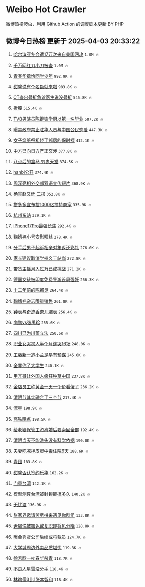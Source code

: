 # Weibo Hot Crawler 



微博热榜爬虫，利用 Github Action 的调度脚本更新 BY PHP 


## 微博今日热榜 更新于 2025-04-03 20:33:22 
1. [哈尔滨亚冬会遭17万次来自美国网攻](https://s.weibo.com/weibo?q=%23%E5%93%88%E5%B0%94%E6%BB%A8%E4%BA%9A%E5%86%AC%E4%BC%9A%E9%81%AD17%E4%B8%87%E6%AC%A1%E6%9D%A5%E8%87%AA%E7%BE%8E%E5%9B%BD%E7%BD%91%E6%94%BB%23&t=31&band_rank=1&Refer=top) `1.0M 🔥` 

1. [千万网红刀小刀被查](https://s.weibo.com/weibo?q=%23%E5%8D%83%E4%B8%87%E7%BD%91%E7%BA%A2%E5%88%80%E5%B0%8F%E5%88%80%E8%A2%AB%E6%9F%A5%23&t=31&band_rank=2&Refer=top) `1.0M 🔥` 

1. [青春华章恰同学少年](https://s.weibo.com/weibo?q=%23%E9%9D%92%E6%98%A5%E5%8D%8E%E7%AB%A0%E6%81%B0%E5%90%8C%E5%AD%A6%E5%B0%91%E5%B9%B4%23&t=31&band_rank=3&Refer=top) `992.9K 🔥` 

1. [甜馨说有个名额就来啦](https://s.weibo.com/weibo?q=%23%E7%94%9C%E9%A6%A8%E8%AF%B4%E6%9C%89%E4%B8%AA%E5%90%8D%E9%A2%9D%E5%B0%B1%E6%9D%A5%E5%95%A6%23&t=31&band_rank=4&Refer=top) `983.8K 🔥` 

1. [CT查出骨折急诊医生说没骨折](https://s.weibo.com/weibo?q=%23CT%E6%9F%A5%E5%87%BA%E9%AA%A8%E6%8A%98%E6%80%A5%E8%AF%8A%E5%8C%BB%E7%94%9F%E8%AF%B4%E6%B2%A1%E9%AA%A8%E6%8A%98%23&t=31&band_rank=5&Refer=top) `545.8K 🔥` 

1. [折腰](https://s.weibo.com/weibo?q=%E6%8A%98%E8%85%B0&t=31&band_rank=6&Refer=top) `515.4K 🔥` 

1. [TVB男演员陈键锋学厨以第一名毕业](https://s.weibo.com/weibo?q=%23TVB%E7%94%B7%E6%BC%94%E5%91%98%E9%99%88%E9%94%AE%E9%94%8B%E5%AD%A6%E5%8E%A8%E4%BB%A5%E7%AC%AC%E4%B8%80%E5%90%8D%E6%AF%95%E4%B8%9A%23&t=31&band_rank=7&Refer=top) `507.2K 🔥` 

1. [曝美政府禁止驻华人员与中国公民恋爱](https://s.weibo.com/weibo?q=%23%E6%9B%9D%E7%BE%8E%E6%94%BF%E5%BA%9C%E7%A6%81%E6%AD%A2%E9%A9%BB%E5%8D%8E%E4%BA%BA%E5%91%98%E4%B8%8E%E4%B8%AD%E5%9B%BD%E5%85%AC%E6%B0%91%E6%81%8B%E7%88%B1%23&t=31&band_rank=8&Refer=top) `447.3K 🔥` 

1. [女子烧纸祭祖烧了邻居的保时捷](https://s.weibo.com/weibo?q=%23%E5%A5%B3%E5%AD%90%E7%83%A7%E7%BA%B8%E7%A5%AD%E7%A5%96%E7%83%A7%E4%BA%86%E9%82%BB%E5%B1%85%E7%9A%84%E4%BF%9D%E6%97%B6%E6%8D%B7%23&t=31&band_rank=9&Refer=top) `412.1K 🔥` 

1. [中方已向日方严正交涉](https://s.weibo.com/weibo?q=%23%E4%B8%AD%E6%96%B9%E5%B7%B2%E5%90%91%E6%97%A5%E6%96%B9%E4%B8%A5%E6%AD%A3%E4%BA%A4%E6%B6%89%23&t=31&band_rank=10&Refer=top) `377.8K 🔥` 

1. [八点后的盒马 穷鬼天堂](https://s.weibo.com/weibo?q=%E5%85%AB%E7%82%B9%E5%90%8E%E7%9A%84%E7%9B%92%E9%A9%AC%20%E7%A9%B7%E9%AC%BC%E5%A4%A9%E5%A0%82&t=31&band_rank=11&Refer=top) `374.5K 🔥` 

1. [hanbi公开](https://s.weibo.com/weibo?q=hanbi%E5%85%AC%E5%BC%80&t=31&band_rank=12&Refer=top) `374.4K 🔥` 

1. [周深亮相外交部双语宣传短片](https://s.weibo.com/weibo?q=%23%E5%91%A8%E6%B7%B1%E4%BA%AE%E7%9B%B8%E5%A4%96%E4%BA%A4%E9%83%A8%E5%8F%8C%E8%AF%AD%E5%AE%A3%E4%BC%A0%E7%9F%AD%E7%89%87%23&t=31&band_rank=13&Refer=top) `368.9K 🔥` 

1. [杨幂赵又廷 二搭](https://s.weibo.com/weibo?q=%E6%9D%A8%E5%B9%82%E8%B5%B5%E5%8F%88%E5%BB%B7%20%E4%BA%8C%E6%90%AD&t=31&band_rank=14&Refer=top) `352.8K 🔥` 

1. [拼多多宣布投1000亿扶持商家](https://s.weibo.com/weibo?q=%23%E6%8B%BC%E5%A4%9A%E5%A4%9A%E5%AE%A3%E5%B8%83%E6%8A%951000%E4%BA%BF%E6%89%B6%E6%8C%81%E5%95%86%E5%AE%B6%23&t=31&band_rank=15&Refer=top) `335.9K 🔥` 

1. [杭州东站](https://s.weibo.com/weibo?q=%E6%9D%AD%E5%B7%9E%E4%B8%9C%E7%AB%99&t=31&band_rank=16&Refer=top) `329.1K 🔥` 

1. [iPhone17Pro最强长焦](https://s.weibo.com/weibo?q=%23iPhone17Pro%E6%9C%80%E5%BC%BA%E9%95%BF%E7%84%A6%23&t=31&band_rank=17&Refer=top) `292.4K 🔥` 

1. [鞠婧祎小号安慰粉丝](https://s.weibo.com/weibo?q=%23%E9%9E%A0%E5%A9%A7%E7%A5%8E%E5%B0%8F%E5%8F%B7%E5%AE%89%E6%85%B0%E7%B2%89%E4%B8%9D%23&t=31&band_rank=18&Refer=top) `278.4K 🔥` 

1. [分手后男子起诉相亲对象返还彩礼](https://s.weibo.com/weibo?q=%23%E5%88%86%E6%89%8B%E5%90%8E%E7%94%B7%E5%AD%90%E8%B5%B7%E8%AF%89%E7%9B%B8%E4%BA%B2%E5%AF%B9%E8%B1%A1%E8%BF%94%E8%BF%98%E5%BD%A9%E7%A4%BC%23&t=31&band_rank=19&Refer=top) `276.0K 🔥` 

1. [家长建议取消学校义工站岗](https://s.weibo.com/weibo?q=%E5%AE%B6%E9%95%BF%E5%BB%BA%E8%AE%AE%E5%8F%96%E6%B6%88%E5%AD%A6%E6%A0%A1%E4%B9%89%E5%B7%A5%E7%AB%99%E5%B2%97&t=31&band_rank=20&Refer=top) `272.8K 🔥` 

1. [带货主播月入过万已成挑战](https://s.weibo.com/weibo?q=%23%E5%B8%A6%E8%B4%A7%E4%B8%BB%E6%92%AD%E6%9C%88%E5%85%A5%E8%BF%87%E4%B8%87%E5%B7%B2%E6%88%90%E6%8C%91%E6%88%98%23&t=31&band_rank=21&Refer=top) `271.2K 🔥` 

1. [德国女孩被印度免费导游设局强奸](https://s.weibo.com/weibo?q=%23%E5%BE%B7%E5%9B%BD%E5%A5%B3%E5%AD%A9%E8%A2%AB%E5%8D%B0%E5%BA%A6%E5%85%8D%E8%B4%B9%E5%AF%BC%E6%B8%B8%E8%AE%BE%E5%B1%80%E5%BC%BA%E5%A5%B8%23&t=31&band_rank=22&Refer=top) `266.3K 🔥` 

1. [十二年前的陈都灵](https://s.weibo.com/weibo?q=%E5%8D%81%E4%BA%8C%E5%B9%B4%E5%89%8D%E7%9A%84%E9%99%88%E9%83%BD%E7%81%B5&t=31&band_rank=23&Refer=top) `264.4K 🔥` 

1. [鞠婧祎杂志限量销售](https://s.weibo.com/weibo?q=%23%E9%9E%A0%E5%A9%A7%E7%A5%8E%E6%9D%82%E5%BF%97%E9%99%90%E9%87%8F%E9%94%80%E5%94%AE%23&t=31&band_rank=24&Refer=top) `261.8K 🔥` 

1. [钟表与奇迹香奈儿腕表](https://s.weibo.com/weibo?q=%23%E9%92%9F%E8%A1%A8%E4%B8%8E%E5%A5%87%E8%BF%B9%E9%A6%99%E5%A5%88%E5%84%BF%E8%85%95%E8%A1%A8%23&t=31&band_rank=25&Refer=top) `256.4K 🔥` 

1. [向鹏vs张禹珍](https://s.weibo.com/weibo?q=%23%E5%90%91%E9%B9%8Fvs%E5%BC%A0%E7%A6%B9%E7%8F%8D%23&t=31&band_rank=26&Refer=top) `255.6K 🔥` 

1. [四川已为川菜立法](https://s.weibo.com/weibo?q=%23%E5%9B%9B%E5%B7%9D%E5%B7%B2%E4%B8%BA%E5%B7%9D%E8%8F%9C%E7%AB%8B%E6%B3%95%23&t=31&band_rank=27&Refer=top) `250.6K 🔥` 

1. [职业女哭灵人半个月连哭16场](https://s.weibo.com/weibo?q=%23%E8%81%8C%E4%B8%9A%E5%A5%B3%E5%93%AD%E7%81%B5%E4%BA%BA%E5%8D%8A%E4%B8%AA%E6%9C%88%E8%BF%9E%E5%93%AD16%E5%9C%BA%23&t=31&band_rank=28&Refer=top) `248.0K 🔥` 

1. [工藤新一追小兰是早有预谋](https://s.weibo.com/weibo?q=%E5%B7%A5%E8%97%A4%E6%96%B0%E4%B8%80%E8%BF%BD%E5%B0%8F%E5%85%B0%E6%98%AF%E6%97%A9%E6%9C%89%E9%A2%84%E8%B0%8B&t=31&band_rank=29&Refer=top) `245.6K 🔥` 

1. [全靠你了大学生](https://s.weibo.com/weibo?q=%E5%85%A8%E9%9D%A0%E4%BD%A0%E4%BA%86%E5%A4%A7%E5%AD%A6%E7%94%9F&t=31&band_rank=30&Refer=top) `240.1K 🔥` 

1. [甲亢哥让外国人疯狂种草中国](https://s.weibo.com/weibo?q=%E7%94%B2%E4%BA%A2%E5%93%A5%E8%AE%A9%E5%A4%96%E5%9B%BD%E4%BA%BA%E7%96%AF%E7%8B%82%E7%A7%8D%E8%8D%89%E4%B8%AD%E5%9B%BD&t=31&band_rank=31&Refer=top) `237.8K 🔥` 

1. [金店员工称黄金一天一个价看傻了](https://s.weibo.com/weibo?q=%23%E9%87%91%E5%BA%97%E5%91%98%E5%B7%A5%E7%A7%B0%E9%BB%84%E9%87%91%E4%B8%80%E5%A4%A9%E4%B8%80%E4%B8%AA%E4%BB%B7%E7%9C%8B%E5%82%BB%E4%BA%86%23&t=31&band_rank=32&Refer=top) `236.2K 🔥` 

1. [清明节其实融合了三个节](https://s.weibo.com/weibo?q=%23%E6%B8%85%E6%98%8E%E8%8A%82%E5%85%B6%E5%AE%9E%E8%9E%8D%E5%90%88%E4%BA%86%E4%B8%89%E4%B8%AA%E8%8A%82%23&t=31&band_rank=33&Refer=top) `217.4K 🔥` 

1. [流星](https://s.weibo.com/weibo?q=%E6%B5%81%E6%98%9F&t=31&band_rank=34&Refer=top) `198.9K 🔥` 

1. [高铁晚点](https://s.weibo.com/weibo?q=%E9%AB%98%E9%93%81%E6%99%9A%E7%82%B9&t=31&band_rank=35&Refer=top) `198.5K 🔥` 

1. [给老婆保管工资离婚后要索回全部](https://s.weibo.com/weibo?q=%23%E7%BB%99%E8%80%81%E5%A9%86%E4%BF%9D%E7%AE%A1%E5%B7%A5%E8%B5%84%E7%A6%BB%E5%A9%9A%E5%90%8E%E8%A6%81%E7%B4%A2%E5%9B%9E%E5%85%A8%E9%83%A8%23&t=31&band_rank=36&Refer=top) `192.4K 🔥` 

1. [清明当天不能洗头没有科学依据](https://s.weibo.com/weibo?q=%23%E6%B8%85%E6%98%8E%E5%BD%93%E5%A4%A9%E4%B8%8D%E8%83%BD%E6%B4%97%E5%A4%B4%E6%B2%A1%E6%9C%89%E7%A7%91%E5%AD%A6%E4%BE%9D%E6%8D%AE%23&t=31&band_rank=37&Refer=top) `190.0K 🔥` 

1. [夫妻吃凉拌皮蛋中毒住院6天](https://s.weibo.com/weibo?q=%23%E5%A4%AB%E5%A6%BB%E5%90%83%E5%87%89%E6%8B%8C%E7%9A%AE%E8%9B%8B%E4%B8%AD%E6%AF%92%E4%BD%8F%E9%99%A26%E5%A4%A9%23&t=31&band_rank=38&Refer=top) `188.6K 🔥` 

1. [青团](https://s.weibo.com/weibo?q=%E9%9D%92%E5%9B%A2&t=31&band_rank=39&Refer=top) `183.8K 🔥` 

1. [甜馨否认签约乐华](https://s.weibo.com/weibo?q=%23%E7%94%9C%E9%A6%A8%E5%90%A6%E8%AE%A4%E7%AD%BE%E7%BA%A6%E4%B9%90%E5%8D%8E%23&t=31&band_rank=40&Refer=top) `162.2K 🔥` 

1. [门童台湾](https://s.weibo.com/weibo?q=%E9%97%A8%E7%AB%A5%E5%8F%B0%E6%B9%BE&t=31&band_rank=41&Refer=top) `142.1K 🔥` 

1. [模型测算台湾被封锁能撑多久](https://s.weibo.com/weibo?q=%23%E6%A8%A1%E5%9E%8B%E6%B5%8B%E7%AE%97%E5%8F%B0%E6%B9%BE%E8%A2%AB%E5%B0%81%E9%94%81%E8%83%BD%E6%92%91%E5%A4%9A%E4%B9%85%23&t=31&band_rank=42&Refer=top) `140.2K 🔥` 

1. [无忧渡](https://s.weibo.com/weibo?q=%E6%97%A0%E5%BF%A7%E6%B8%A1&t=31&band_rank=43&Refer=top) `136.9K 🔥` 

1. [张家界邀请苦尽柑来遇见你剧组](https://s.weibo.com/weibo?q=%23%E5%BC%A0%E5%AE%B6%E7%95%8C%E9%82%80%E8%AF%B7%E8%8B%A6%E5%B0%BD%E6%9F%91%E6%9D%A5%E9%81%87%E8%A7%81%E4%BD%A0%E5%89%A7%E7%BB%84%23&t=31&band_rank=44&Refer=top) `133.8K 🔥` 

1. [尹锡悦被罢免或复职即将见分晓](https://s.weibo.com/weibo?q=%23%E5%B0%B9%E9%94%A1%E6%82%A6%E8%A2%AB%E7%BD%A2%E5%85%8D%E6%88%96%E5%A4%8D%E8%81%8C%E5%8D%B3%E5%B0%86%E8%A7%81%E5%88%86%E6%99%93%23&t=31&band_rank=45&Refer=top) `128.8K 🔥` 

1. [曝金秀贤公司后续或将裁员](https://s.weibo.com/weibo?q=%23%E6%9B%9D%E9%87%91%E7%A7%80%E8%B4%A4%E5%85%AC%E5%8F%B8%E5%90%8E%E7%BB%AD%E6%88%96%E5%B0%86%E8%A3%81%E5%91%98%23&t=31&band_rank=46&Refer=top) `124.7K 🔥` 

1. [大学城周边外卖品质堪忧](https://s.weibo.com/weibo?q=%23%E5%A4%A7%E5%AD%A6%E5%9F%8E%E5%91%A8%E8%BE%B9%E5%A4%96%E5%8D%96%E5%93%81%E8%B4%A8%E5%A0%AA%E5%BF%A7%23&t=31&band_rank=47&Refer=top) `119.3K 🔥` 

1. [徐若晗一枕春华杀青](https://s.weibo.com/weibo?q=%23%E5%BE%90%E8%8B%A5%E6%99%97%E4%B8%80%E6%9E%95%E6%98%A5%E5%8D%8E%E6%9D%80%E9%9D%92%23&t=31&band_rank=48&Refer=top) `118.7K 🔥` 

1. [不良人星雪没分手](https://s.weibo.com/weibo?q=%E4%B8%8D%E8%89%AF%E4%BA%BA%E6%98%9F%E9%9B%AA%E6%B2%A1%E5%88%86%E6%89%8B&t=31&band_rank=49&Refer=top) `118.4K 🔥` 

1. [林昀儒3比1张本智和](https://s.weibo.com/weibo?q=%23%E6%9E%97%E6%98%80%E5%84%923%E6%AF%941%E5%BC%A0%E6%9C%AC%E6%99%BA%E5%92%8C%23&t=31&band_rank=50&Refer=top) `118.4K 🔥` 

